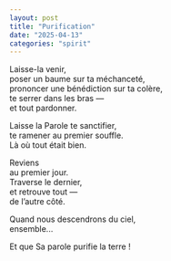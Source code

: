```yaml
---
layout: post
title: "Purification"
date: "2025-04-13"
categories: "spirit"
---
```


Laisse-la venir,  
poser un baume sur ta méchanceté,  
prononcer une bénédiction sur ta colère,  
te serrer dans les bras —  
et tout pardonner.  

Laisse la Parole te sanctifier,  
te ramener au premier souffle.  
Là où tout était bien.  

Reviens  
au premier jour.  
Traverse le dernier,  
et retrouve tout —  
de l’autre côté.  

Quand nous descendrons du ciel,  
ensemble...

Et que Sa parole purifie la terre !  
